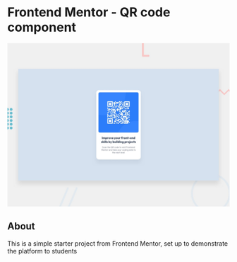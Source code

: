 # Frontend Mentor - QR code component

![Design preview for the QR code component coding challenge](./preview.jpg)

## About

This is a simple starter project from Frontend Mentor, set up to demonstrate the platform to students